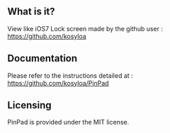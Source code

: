 What is it?
-----------

View like iOS7 Lock screen made by the github user :
https://github.com/kosyloa


Documentation
-------------

Please refer to the instructions detailed at :
https://github.com/kosyloa/PinPad


Licensing
---------

PinPad is provided under the MIT license.
